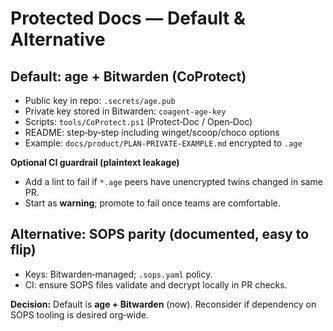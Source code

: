 <!-- status: stub; target: 150+ words -->
<!-- status: stub; target: 150+ words -->
<!-- status: stub; target: 150+ words -->
<!-- status: stub; target: 150+ words -->
# Protected Docs — Default & Alternative

## Default: age + Bitwarden (CoProtect)
- Public key in repo: `.secrets/age.pub`
- Private key stored in Bitwarden: `coagent-age-key`
- Scripts: `tools/CoProtect.ps1` (Protect‑Doc / Open‑Doc)
- README: step‑by‑step including winget/scoop/choco options
- Example: `docs/product/PLAN-PRIVATE-EXAMPLE.md` encrypted to `.age`

**Optional CI guardrail (plaintext leakage)**
- Add a lint to fail if `*.age` peers have unencrypted twins changed in same PR.
- Start as **warning**; promote to fail once teams are comfortable.

## Alternative: SOPS parity (documented, easy to flip)
- Keys: Bitwarden‑managed; `.sops.yaml` policy.
- CI: ensure SOPS files validate and decrypt locally in PR checks.

**Decision:** Default is **age + Bitwarden** (now). Reconsider if dependency on SOPS tooling is desired org‑wide.





